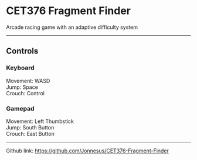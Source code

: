 # CET376 Fragment Finder
 
Arcade racing game with an adaptive difficulty system

---
## Controls
### Keyboard
Movement: WASD\
Jump: Space\
Crouch: Control

### Gamepad
Movement: Left Thumbstick\
Jump: South Button\
Crouch: East Button

---

Github link: https://github.com/Jonnesus/CET376-Fragment-Finder